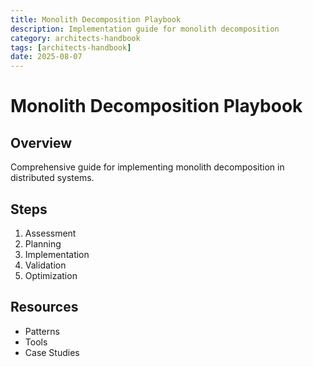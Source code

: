 ```yaml
---
title: Monolith Decomposition Playbook
description: Implementation guide for monolith decomposition
category: architects-handbook
tags: [architects-handbook]
date: 2025-08-07
---
```


# Monolith Decomposition Playbook

## Overview

Comprehensive guide for implementing monolith decomposition in distributed systems.

## Steps

1. Assessment
2. Planning
3. Implementation
4. Validation
5. Optimization

## Resources

- Patterns
- Tools
- Case Studies

